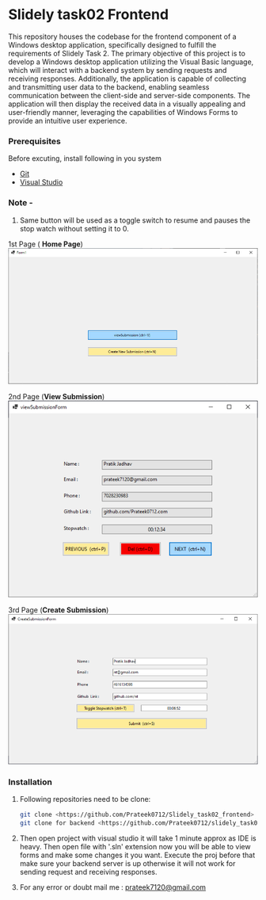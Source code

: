 # Slidely task02  Frontend  

This repository houses the codebase for the frontend component of a Windows desktop application, specifically designed to fulfill the requirements of Slidely Task 2. The primary objective of this project is to develop a Windows desktop application utilizing the Visual Basic language, which will interact with a backend system by sending requests and receiving responses. Additionally, the application is capable of collecting and transmitting user data to the backend, enabling seamless communication between the client-side and server-side components. The application will then display the received data in a visually appealing and user-friendly manner, leveraging the capabilities of Windows Forms to provide an intuitive user experience.

### Prerequisites

Before excuting, install following in you system

- [Git](https://git-scm.com/)
- [Visual Studio](https://visualstudio.microsoft.com/downloads/) 
### Note - 
1. Same button will be used as a toggle switch to resume and pauses the stop watch without setting it to  0.

1st Page ( **Home Page**)
![image](./images/Window%20-%20Form1.png)

2nd Page (**View Submission**)
![image](./images/Window%20-%20viewSubmissionForm.png)

3rd Page (**Create Submission**)
![image](./images/Window%20-%20CreateSubmissionForm.png)

### Installation

1. Following repositories need to be clone:

   ```bash
   git clone <https://github.com/Prateek0712/Slidely_task02_frontend>
   git clone for backend <https://github.com/Prateek0712/slidely_task02_backend>

2. Then open project with visual studio it  will take 1 minute approx as IDE is heavy. Then open file with 
'.sln'  extension now you will be able to view forms and make some changes it you want. Execute the proj before that  make sure your backend server is up otherwise it will not work for sending request and receiving responses.
3. For any error or doubt mail me : prateek7120@gmail.com

  

